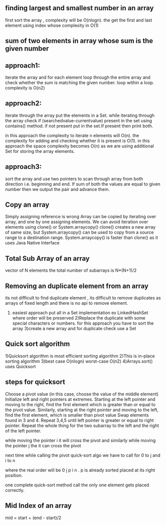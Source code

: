 finding largest and smallest number in an array 
------------------------------------------------
first sort the array , complexity will be O(nlogn).
the get the first and last element using index whose complexity in O(1)

sum of two elements in array  whose sum is the given number
-----------------------------------------------------------
approach1:
----------
iterate the array and for each element loop through the entire array and check whether the sum is matching the given number.
 loop within a loop. complexity is O(n2)
 
approach2:
----------
iterate through the array put the elements in a Set. 
while iterating through the array  check if (searchedvalue-currentvalue) present in the set using contains() method.
if not present put in the set.If present then print both.

in this approach the complexity to iterate n elements will O(n).
the complexity for adding and checking whether it is present is O(1).
in this approach the space complexity becomes O(n) as we are using additional Set for storing the array elements.

approach3:
---------
sort the array and use two pointers to scan through array from both direction i.e. beginning and end. 
If sum of both the values are equal to given number then we output the pair and advance them.

Copy an array
---------------
Simply assigning reference is wrong
Array can be copied by iterating over array, and one by one assigning elements.
We can avoid iteration over elements using clone() or System.arraycopy()
clone() creates a new array of same size, but System.arraycopy() can be used to copy from a source range to a destination range.
System.arraycopy() is faster than clone() as it uses Java Native Interface

Total Sub Array of an array
--------------------------
 vector of N elements the total number of subarrays is N*(N+1)/2
 
 
 
Removing an duplicate element from an array
----------------------------------------------
its not difficult to find duplicate element , its difficult to remove duplicates as arrays of fixed length and there is no api to remove element.

1) easiest approach put all in a Set implementation ex LinkedHashSet where order will be preserved
2)Replace the duplicate with some special characters or numbers. for this approach you have to sort the array
3)create a new array and for duplicate check use a Set 


Quick sort algorithm
---------------------
1)Quicksort algorithm is most efficient sorting algorithm
2)This is in-place sorting algorithm
3)best case O(nlogn) worst-case O(n2)
4)Arrays.sort() uses Quicksort

steps for quicksort
--------------------
Choose a pivot value (in this case, choose the value of the middle element)
Initialize left and right pointers at extremes.
Starting at the left pointer and moving to the right, find the first element which is greater than or equal to the pivot value.
Similarly, starting at the right pointer and moving to the left, find the first element, which is smaller than pivot value
Swap elements found in 3 and 4.
Repeat 3,4,5 until left pointer is greater or equal to right pointer.
Repeat the whole thing for the two subarray to the left and the right of the left pointer.

while moving the pointer i it will cross the pivot and similarly while moving the pointer j the it can cross the pivot

next time while calling the pivot quick-sort algo we have to call for  0 to j and i to n

where the real order will be 0 j p i n   . p is already sorted placed at its right position.

one complete quick-sort method call the only one element gets placed correctly.



Mid Index of an array
---------------------
mid = start + (end - start)/2


 
 


